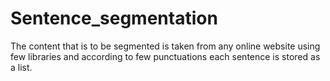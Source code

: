 # Sentence_segmentation
The content that is to be segmented is taken from any online website using few libraries and according to few punctuations each sentence is stored as a list.
